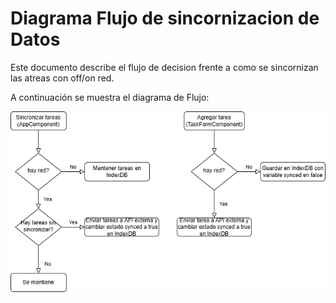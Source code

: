 # Diagrama Flujo de sincornizacion de Datos

Este documento describe el flujo de decision frente a como se sincornizan las atreas con off/on red.

A continuación se muestra el diagrama de Flujo:

![Diagrama de Sincronizacion](img/diagrama-flujo-sincronizacion.png)